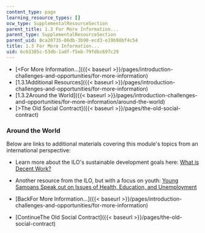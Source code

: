 ```yaml
---
content_type: page
learning_resource_types: []
ocw_type: SupplementalResourceSection
parent_title: 1.3 For More Information...
parent_type: SupplementalResourceSection
parent_uid: 8ca20735-06db-3b90-ecd3-e19b98bf4c54
title: 1.3 For More Information...
uid: 6c63305c-53db-1adf-f5eb-79fdbc697c29
---
```


*   [\<For More Information...]({{< baseurl >}}/pages/introduction-challenges-and-opportunities/for-more-information)
*   [1.3.1Additional Resources]({{< baseurl >}}/pages/introduction-challenges-and-opportunities/for-more-information)
*   [1.3.2Around the World]({{< baseurl >}}/pages/introduction-challenges-and-opportunities/for-more-information/around-the-world)
*   [\>The Old Social Contract]({{< baseurl >}}/pages/the-old-social-contract)

### Around the World

Below are links to additional materials covering this module's topics from an international perspective:

*   Learn more about the ILO's sustainable development goals here: [What is Decent Work?](http://www.ilo.org/global/about-the-ilo/multimedia/video/institutional-videos/WCMS_408971/lang--en/index.htm)
*   Another resource from the ILO, but with a focus on youth: [Young Samoans Speak out on Issues of Health, Education, and Unemployment](http://www.ilo.org/global/about-the-ilo/multimedia/video/video-news-releases/WCMS_344625/lang--en/index.htm)

*   [BackFor More Information...]({{< baseurl >}}/pages/introduction-challenges-and-opportunities/for-more-information)
*   [ContinueThe Old Social Contract]({{< baseurl >}}/pages/the-old-social-contract)